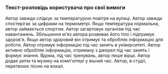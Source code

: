 ### Текст-розповідь користувача про свої вимоги

Автор завжди слідкує за температурою повітря на вулиці.
Автор завжди спостерігає за цифрами на термометрі.
Якщо температура нормальна, автор займається спортом.
Автор загартовує організм під час навантажень.
Збільшення м'яз автора розвиває його тіло і підтримує здоров'я.
Якщо автор здоровий він отримує та обробляє інформацію для роботи.
Автор отримує інформацію під час занять в університеті.
Автор активно обробляє інформацію, отриману з джерел під час занять і формує знання.
Вдома, під час тренувань, автор пише вірші.
Автор додає ритм та музику на комп'ютері у віьний час.
Автор, в студії, перетвоює пісню на вокал.
